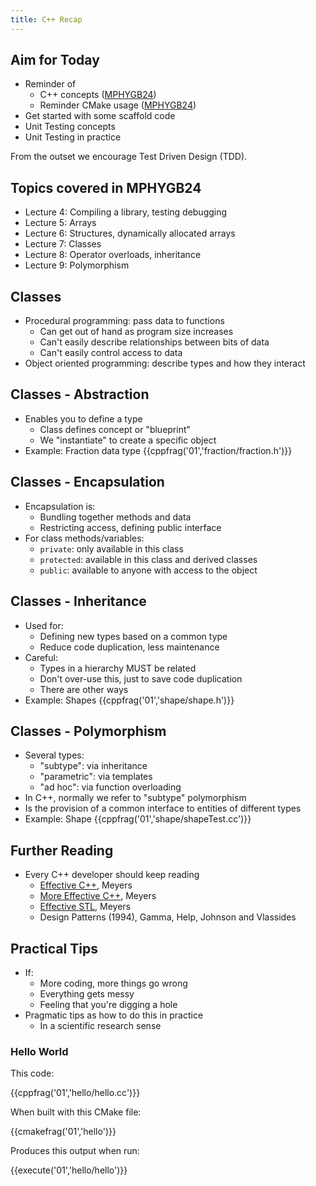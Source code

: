 ```yaml
---
title: C++ Recap
---
```


## Aim for Today

* Reminder of 
    * C++ concepts ([MPHYGB24][MPHYGB24])
    * Reminder CMake usage ([MPHYGB24][MPHYGB24])
* Get started with some scaffold code
* Unit Testing concepts
* Unit Testing in practice
  
From the outset we encourage Test Driven Design (TDD).
  
## Topics covered in MPHYGB24

* Lecture 4: Compiling a library, testing debugging
* Lecture 5: Arrays
* Lecture 6: Structures, dynamically allocated arrays
* Lecture 7: Classes
* Lecture 8: Operator overloads, inheritance
* Lecture 9: Polymorphism

## Classes
 
* Procedural programming: pass data to functions
    * Can get out of hand as program size increases
    * Can't easily describe relationships between bits of data
    * Can't easily control access to data
* Object oriented programming: describe types and how they interact

## Classes - Abstraction

* Enables you to define a type
    * Class defines concept or "blueprint"
    * We "instantiate" to create a specific object 
* Example: Fraction data type
{{cppfrag('01','fraction/fraction.h')}}

## Classes - Encapsulation

* Encapsulation is:
    * Bundling together methods and data
    * Restricting access, defining public interface
* For class methods/variables:
    * `private`: only available in this class
    * `protected`: available in this class and derived classes
    * `public`: available to anyone with access to the object
    
## Classes - Inheritance

* Used for:
    * Defining new types based on a common type
    * Reduce code duplication, less maintenance
* Careful:
    * Types in a hierarchy MUST be related
    * Don't over-use this, just to save code duplication
    * There are other ways 
* Example: Shapes
{{cppfrag('01','shape/shape.h')}}


## Classes - Polymorphism

* Several types:
    * "subtype": via inheritance
    * "parametric": via templates
    * "ad hoc": via function overloading
* In C++, normally we refer to "subtype" polymorphism
* Is the provision of a common interface to entities of different types
* Example: Shape
{{cppfrag('01','shape/shapeTest.cc')}}

## Further Reading

* Every C++ developer should keep reading
    * [Effective C++][Meyers], Meyers
    * [More Effective C++][Meyers], Meyers
    * [Effective STL][Meyers], Meyers
    * Design Patterns (1994), Gamma, Help, Johnson and Vlassides

## Practical Tips
* If:
    * More coding, more things go wrong
    * Everything gets messy
    * Feeling that you're digging a hole
* Pragmatic tips as how to do this in practice
    * In a scientific research sense
    
       
### Hello World

This code:

{{cppfrag('01','hello/hello.cc')}}

When built with this CMake file:

{{cmakefrag('01','hello')}}

Produces this output when run:

{{execute('01','hello/hello')}}

[MPHYGB24]: https://moodle.ucl.ac.uk/course/view.php?id=5395
[Meyers]: http://www.aristeia.com/books.html